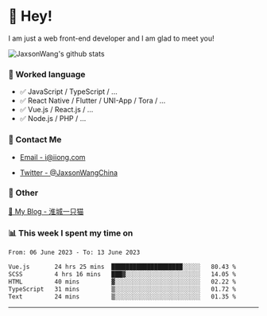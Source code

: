 # 👋 Hey!

I am just a web front-end developer and I am glad to meet you!

![JaxsonWang's github stats](https://github-readme-stats.vercel.app/api?username=JaxsonWang&&show_icons=true&&title_color=1abc9c&&icon_color=1abc9c)


### 📝 Worked language

- ✅ JavaScript / TypeScript / ...
- ✅ React Native / Flutter / UNI-App / Tora / ...
- ✅ Vue.js / React.js / ...
- ✅ Node.js / PHP / ...

### 📮 Contact Me

- [Email - i@iiong.com](mailto:i@iiong.com)

- [Twitter - @JaxsonWangChina](https://twitter.com/JaxsonWangChina)

### 🤪 Other

[📌 My Blog - 淮城一只猫](https://iiong.com)

### 📊 This week I spent my time on

<!--START_SECTION:waka-->

```txt
From: 06 June 2023 - To: 13 June 2023

Vue.js       24 hrs 25 mins  ████████████████████░░░░░   80.43 %
SCSS         4 hrs 16 mins   ███▓░░░░░░░░░░░░░░░░░░░░░   14.05 %
HTML         40 mins         ▓░░░░░░░░░░░░░░░░░░░░░░░░   02.22 %
TypeScript   31 mins         ▒░░░░░░░░░░░░░░░░░░░░░░░░   01.72 %
Text         24 mins         ▒░░░░░░░░░░░░░░░░░░░░░░░░   01.35 %
```

<!--END_SECTION:waka-->

---
